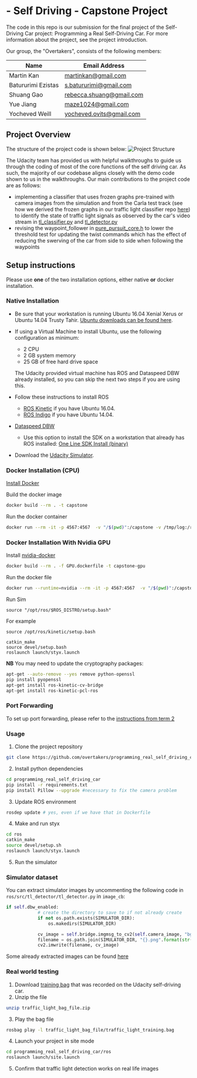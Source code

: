 ﻿#  - Self Driving  - Capstone Project

The code in this repo is our submission for the final project of the  Self-Driving Car project: Programming a Real Self-Driving Car.  For more information about the project, see the project introduction.

Our group, the "Overtakers", consists of the following members:

| Name  | Email Address |
| ------------- | ------------- |
| Martin Kan | martinkan@gmail.com |
| Batururimi Ezistas | s.batururimi@gmail.com |
| Shuang Gao | rebecca.shuang@gmail.com |
| Yue Jiang | maze1024@gmail.com |
| Yocheved Weill | yocheved.ovits@gmail.com |

## Project Overview

The structure of the project code is shown below:
![Project Structure](imgs/final-project-ros-graph-v2.png)

The Udacity team has provided us with helpful walkthroughs to guide us through the coding of most of the core functions of the self driving car.  As such, the majority of our codebase aligns closely with the demo code shown to us in the walkthroughs.  Our main contributions to the project code are as follows:

- implementing a classifier that uses frozen graphs pre-trained with camera images from the simulation and from the Carla test track (see how we derived the frozen graphs in our traffic light classifier repo [here](https://github.com/overtakers/traffic-light-classification)) to identify the state of traffic light signals as observed by the car's video stream in [tl_classifier.py](https://github.com/overtakers/programming_real_self_driving_car/blob/master/ros/src/tl_detector/light_classification/tl_classifier.py) and [tl_detector.py](https://github.com/overtakers/programming_real_self_driving_car/blob/master/ros/src/tl_detector/tl_detector.py)
- revising the waypoint_follower in [pure_pursuit_core.h](https://github.com/overtakers/programming_real_self_driving_car/blob/master/ros/src/waypoint_follower/include/pure_pursuit_core.h) to lower the threshold test for updating the twist commands which has the effect of reducing the swerving of the car from side to side when following the waypoints 

## Setup instructions

Please use **one** of the two installation options, either native **or** docker installation.

### Native Installation

* Be sure that your workstation is running Ubuntu 16.04 Xenial Xerus or Ubuntu 14.04 Trusty Tahir. [Ubuntu downloads can be found here](https://www.ubuntu.com/download/desktop).
* If using a Virtual Machine to install Ubuntu, use the following configuration as minimum:
  * 2 CPU
  * 2 GB system memory
  * 25 GB of free hard drive space

  The Udacity provided virtual machine has ROS and Dataspeed DBW already installed, so you can skip the next two steps if you are using this.

* Follow these instructions to install ROS
  * [ROS Kinetic](http://wiki.ros.org/kinetic/Installation/Ubuntu) if you have Ubuntu 16.04.
  * [ROS Indigo](http://wiki.ros.org/indigo/Installation/Ubuntu) if you have Ubuntu 14.04.
* [Dataspeed DBW](https://bitbucket.org/DataspeedInc/dbw_mkz_ros)
  * Use this option to install the SDK on a workstation that already has ROS installed: [One Line SDK Install (binary)](https://bitbucket.org/DataspeedInc/dbw_mkz_ros/src/81e63fcc335d7b64139d7482017d6a97b405e250/ROS_SETUP.md?fileviewer=file-view-default)
* Download the [Udacity Simulator](https://github.com/udacity/CarND-Capstone/releases).

### Docker Installation (CPU)
[Install Docker](https://docs.docker.com/engine/installation/)

Build the docker image
```bash
docker build --rm . -t capstone
```
Run the docker container
```bash
docker run --rm -it -p 4567:4567  -v "/$(pwd)":/capstone -v /tmp/log:/root/.ros/ capstone
```



### Docker Installation With Nvidia GPU
Install [nvidia-docker](https://github.com/NVIDIA/nvidia-docker)

```bash
docker build --rm . -f GPU.dockerfile -t capstone-gpu
```

Run the docker file
```bash
docker run --runtime=nvidia --rm -it -p 4567:4567  -v "/$(pwd)":/capstone -v /tmp/log:/root/.ros/ capstone-gpu
```

Run Sim
```
source "/opt/ros/$ROS_DISTRO/setup.bash"
```

For example
```
source /opt/ros/kinetic/setup.bash
```

```
catkin_make
source devel/setup.bash
roslaunch launch/styx.launch
```




**NB**
You may need to update the cryptography packages:
```bash
apt-get --auto-remove --yes remove python-openssl
pip install pyopenssl
apt-get install ros-kinetic-cv-bridge
apt-get install ros-kinetic-pcl-ros
```



### Port Forwarding
To set up port forwarding, please refer to the [instructions from term 2](https://classroom.udacity.com/nanodegrees/nd013/parts/40f38239-66b6-46ec-ae68-03afd8a601c8/modules/0949fca6-b379-42af-a919-ee50aa304e6a/lessons/f758c44c-5e40-4e01-93b5-1a82aa4e044f/concepts/16cf4a78-4fc7-49e1-8621-3450ca938b77)

### Usage

1. Clone the project repository
```bash
git clone https://github.com/overtakers/programming_real_self_driving_car.git
```

2. Install python dependencies
```bash
cd programming_real_self_driving_car
pip install -r requirements.txt
pip install Pillow --upgrade #necessary to fix the camera problem
```

3. Update ROS environment
```bash
rosdep update # yes, even if we have that in Dockerfile
```
4. Make and run styx
```bash
cd ros
catkin_make
source devel/setup.sh
roslaunch launch/styx.launch
```
5. Run the simulator

### Simulator dataset
You can extract simulator images by uncommenting the following code in `ros/src/tl_detector/tl_detector.py` in `image_cb`:
```python
if self.dbw_enabled:
            # create the directory to save to if not already create
            if not os.path.exists(SIMULATOR_DIR):
                os.makedirs(SIMULATOR_DIR)

            cv_image = self.bridge.imgmsg_to_cv2(self.camera_image, "bgr8")
            filename = os.path.join(SIMULATOR_DIR, "{}.png".format(str(uuid.uuid4())))
            cv2.imwrite(filename, cv_image)
```
Some already extracted images can be found [here](https://transfer.sh/QpFVG/dataset_sim.zip)

### Real world testing
1. Download [training bag](https://s3-us-west-1.amazonaws.com/udacity-selfdrivingcar/traffic_light_bag_file.zip) that was recorded on the Udacity self-driving car.
2. Unzip the file
```bash
unzip traffic_light_bag_file.zip
```
3. Play the bag file
```bash
rosbag play -l traffic_light_bag_file/traffic_light_training.bag
```
4. Launch your project in site mode
```bash
cd programming_real_self_driving_car/ros
roslaunch launch/site.launch
```
5. Confirm that traffic light detection works on real life images
